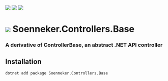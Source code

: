 ﻿[![](https://img.shields.io/nuget/v/soenneker.controllers.base.svg?style=for-the-badge)](https://www.nuget.org/packages/soenneker.controllers.base/)
[![](https://img.shields.io/github/actions/workflow/status/soenneker/soenneker.controllers.base/publish-package.yml?style=for-the-badge)](https://github.com/soenneker/soenneker.controllers.base/actions/workflows/publish-package.yml)
[![](https://img.shields.io/nuget/dt/soenneker.controllers.base.svg?style=for-the-badge)](https://www.nuget.org/packages/soenneker.controllers.base/)

# ![](https://user-images.githubusercontent.com/4441470/224455560-91ed3ee7-f510-4041-a8d2-3fc093025112.png) Soenneker.Controllers.Base
### A derivative of ControllerBase, an abstract .NET API controller

## Installation

```
dotnet add package Soenneker.Controllers.Base
```
